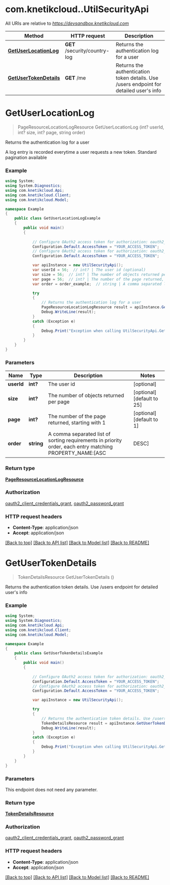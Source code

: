 # com.knetikcloud..UtilSecurityApi

All URIs are relative to *https://devsandbox.knetikcloud.com*

Method | HTTP request | Description
------------- | ------------- | -------------
[**GetUserLocationLog**](UtilSecurityApi.md#getuserlocationlog) | **GET** /security/country-log | Returns the authentication log for a user
[**GetUserTokenDetails**](UtilSecurityApi.md#getusertokendetails) | **GET** /me | Returns the authentication token details. Use /users endpoint for detailed user&#39;s info


<a name="getuserlocationlog"></a>
# **GetUserLocationLog**
> PageResourceLocationLogResource GetUserLocationLog (int? userId, int? size, int? page, string order)

Returns the authentication log for a user

A log entry is recorded everytime a user requests a new token. Standard pagination available

### Example
```csharp
using System;
using System.Diagnostics;
using com.knetikcloud.Api;
using com.knetikcloud.Client;
using com.knetikcloud.Model;

namespace Example
{
    public class GetUserLocationLogExample
    {
        public void main()
        {
            
            // Configure OAuth2 access token for authorization: oauth2_client_credentials_grant
            Configuration.Default.AccessToken = "YOUR_ACCESS_TOKEN";
            // Configure OAuth2 access token for authorization: oauth2_password_grant
            Configuration.Default.AccessToken = "YOUR_ACCESS_TOKEN";

            var apiInstance = new UtilSecurityApi();
            var userId = 56;  // int? | The user id (optional) 
            var size = 56;  // int? | The number of objects returned per page (optional)  (default to 25)
            var page = 56;  // int? | The number of the page returned, starting with 1 (optional)  (default to 1)
            var order = order_example;  // string | A comma separated list of sorting requirements in priority order, each entry matching PROPERTY_NAME:[ASC|DESC] (optional) 

            try
            {
                // Returns the authentication log for a user
                PageResourceLocationLogResource result = apiInstance.GetUserLocationLog(userId, size, page, order);
                Debug.WriteLine(result);
            }
            catch (Exception e)
            {
                Debug.Print("Exception when calling UtilSecurityApi.GetUserLocationLog: " + e.Message );
            }
        }
    }
}
```

### Parameters

Name | Type | Description  | Notes
------------- | ------------- | ------------- | -------------
 **userId** | **int?**| The user id | [optional] 
 **size** | **int?**| The number of objects returned per page | [optional] [default to 25]
 **page** | **int?**| The number of the page returned, starting with 1 | [optional] [default to 1]
 **order** | **string**| A comma separated list of sorting requirements in priority order, each entry matching PROPERTY_NAME:[ASC|DESC] | [optional] 

### Return type

[**PageResourceLocationLogResource**](PageResourceLocationLogResource.md)

### Authorization

[oauth2_client_credentials_grant](../README.md#oauth2_client_credentials_grant), [oauth2_password_grant](../README.md#oauth2_password_grant)

### HTTP request headers

 - **Content-Type**: application/json
 - **Accept**: application/json

[[Back to top]](#) [[Back to API list]](../README.md#documentation-for-api-endpoints) [[Back to Model list]](../README.md#documentation-for-models) [[Back to README]](../README.md)

<a name="getusertokendetails"></a>
# **GetUserTokenDetails**
> TokenDetailsResource GetUserTokenDetails ()

Returns the authentication token details. Use /users endpoint for detailed user's info

### Example
```csharp
using System;
using System.Diagnostics;
using com.knetikcloud.Api;
using com.knetikcloud.Client;
using com.knetikcloud.Model;

namespace Example
{
    public class GetUserTokenDetailsExample
    {
        public void main()
        {
            
            // Configure OAuth2 access token for authorization: oauth2_client_credentials_grant
            Configuration.Default.AccessToken = "YOUR_ACCESS_TOKEN";
            // Configure OAuth2 access token for authorization: oauth2_password_grant
            Configuration.Default.AccessToken = "YOUR_ACCESS_TOKEN";

            var apiInstance = new UtilSecurityApi();

            try
            {
                // Returns the authentication token details. Use /users endpoint for detailed user's info
                TokenDetailsResource result = apiInstance.GetUserTokenDetails();
                Debug.WriteLine(result);
            }
            catch (Exception e)
            {
                Debug.Print("Exception when calling UtilSecurityApi.GetUserTokenDetails: " + e.Message );
            }
        }
    }
}
```

### Parameters
This endpoint does not need any parameter.

### Return type

[**TokenDetailsResource**](TokenDetailsResource.md)

### Authorization

[oauth2_client_credentials_grant](../README.md#oauth2_client_credentials_grant), [oauth2_password_grant](../README.md#oauth2_password_grant)

### HTTP request headers

 - **Content-Type**: application/json
 - **Accept**: application/json

[[Back to top]](#) [[Back to API list]](../README.md#documentation-for-api-endpoints) [[Back to Model list]](../README.md#documentation-for-models) [[Back to README]](../README.md)

